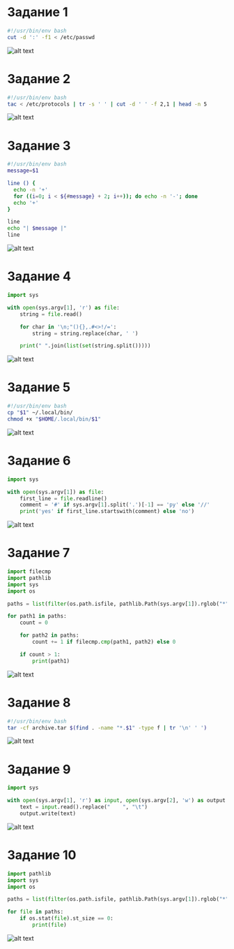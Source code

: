 # Задание 1
```bash
#!/usr/bin/env bash
cut -d ':' -f1 < /etc/passwd
```
![alt text](1.png)

# Задание 2
```bash
#!/usr/bin/env bash
tac < /etc/protocols | tr -s ' ' | cut -d ' ' -f 2,1 | head -n 5
```
![alt text](2.png)

# Задание 3
```bash
#!/usr/bin/env bash
message=$1

line () {
  echo -n '+'
  for ((i=0; i < ${#message} + 2; i++)); do echo -n '-'; done
  echo '+'
}

line
echo "| $message |"
line
```
![alt text](3.png)

# Задание 4
```python
import sys

with open(sys.argv[1], 'r') as file:
    string = file.read()

    for char in '\n;"(){},.#<>!/=':
        string = string.replace(char, ' ')

    print(" ".join(list(set(string.split()))))
```
![alt text](4.png)

# Задание 5
```bash
#!/usr/bin/env bash
cp "$1" ~/.local/bin/
chmod +x "$HOME/.local/bin/$1"
```
![alt text](5.png)

# Задание 6
```python
import sys

with open(sys.argv[1]) as file:
    first_line = file.readline()
    comment = '#' if sys.argv[1].split('.')[-1] == 'py' else '//'
    print('yes' if first_line.startswith(comment) else 'no')
```
![alt text](6.png)

# Задание 7
```python
import filecmp
import pathlib
import sys
import os

paths = list(filter(os.path.isfile, pathlib.Path(sys.argv[1]).rglob("*")))

for path1 in paths:
    count = 0

    for path2 in paths:
        count += 1 if filecmp.cmp(path1, path2) else 0

    if count > 1:
        print(path1)
```
![alt text](7.png)

# Задание 8
```bash
#!/usr/bin/env bash
tar -cf archive.tar $(find . -name "*.$1" -type f | tr '\n' ' ')
```
![alt text](8.png)

# Задание 9
```python
import sys

with open(sys.argv[1], 'r') as input, open(sys.argv[2], 'w') as output:
    text = input.read().replace("    ", "\t")
    output.write(text)
```
![alt text](9.png)

# Задание 10
```python
import pathlib
import sys
import os

paths = list(filter(os.path.isfile, pathlib.Path(sys.argv[1]).rglob("*")))

for file in paths:
    if os.stat(file).st_size == 0:
        print(file)
```
![alt text](10.png)
